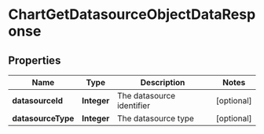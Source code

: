 # ChartGetDatasourceObjectDataResponse

## Properties
Name | Type | Description | Notes
------------ | ------------- | ------------- | -------------
**datasourceId** | **Integer** | The datasource identifier |  [optional]
**datasourceType** | **Integer** | The datasource type |  [optional]
